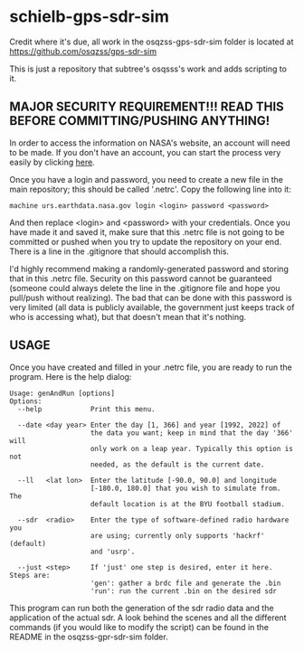 # schielb-gps-sdr-sim
Credit where it's due, all work in the osqzss-gps-sdr-sim folder is located at https://github.com/osqzss/gps-sdr-sim

This is just a repository that subtree's osqsss's work and adds scripting to it.

## MAJOR SECURITY REQUIREMENT!!! READ THIS BEFORE COMMITTING/PUSHING ANYTHING!
In order to access the information on NASA's website, an account will need to be made. If you don't have an account, you can start the process very easily by clicking [here](https://cddis.nasa.gov/archive/gnss/data/daily/).

Once you have a login and password, you need to create a new file in the main repository; this should be called '.netrc'. Copy the following line into it:

```machine urs.earthdata.nasa.gov login <login> password <password>```

And then replace \<login> and \<password> with your credentials. Once you have made it and saved it, make sure that this .netrc file is not going to be committed or pushed when you try to update the repository on your end. There is a line in the .gitignore that should accomplish this.

I'd highly recommend making a randomly-generated password and storing that in this .netrc file. Security on this password cannot be guaranteed (someone could always delete the line in the .gitignore file and hope you pull/push without realizing). The bad that can be done with this password is very limited (all data is publicly available, the government just keeps track of who is accessing what), but that doesn't mean that it's nothing.

## USAGE
Once you have created and filled in your .netrc file, you are ready to run the program. Here is the help dialog:
```
Usage: genAndRun [options]
Options:
  --help            Print this menu.

  --date <day year> Enter the day [1, 366] and year [1992, 2022] of
                    the data you want; keep in mind that the day '366' will
                    only work on a leap year. Typically this option is not
                    needed, as the default is the current date.

  --ll   <lat lon>  Enter the latitude [-90.0, 90.0] and longitude
                    [-180.0, 180.0] that you wish to simulate from. The
                    default location is at the BYU football stadium.

  --sdr  <radio>    Enter the type of software-defined radio hardware you
                    are using; currently only supports 'hackrf' (default)
                    and 'usrp'.

  --just <step>     If 'just' one step is desired, enter it here. Steps are:
                    'gen': gather a brdc file and generate the .bin
                    'run': run the current .bin on the desired sdr
```

This program can run both the generation of the sdr radio data and the application of the actual sdr. A look behind the scenes and all the different commands (if you would like to modify the script) can be found in the README in the osqzss-gpr-sdr-sim folder.